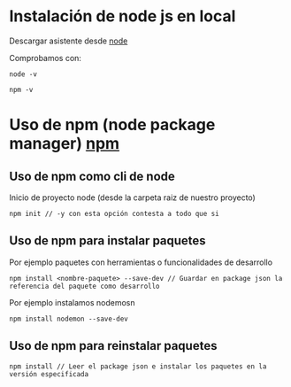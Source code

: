# Instalación de node js en local

Descargar asistente desde [node](https://nodejs.org/es/)

Comprobamos con:

```
node -v
```

```
npm -v
```

# Uso de npm (node package manager) [npm](https://www.npmjs.com/)

## Uso de npm como cli de node

Inicio de proyecto node (desde la carpeta raiz de nuestro proyecto)

```
npm init // -y con esta opción contesta a todo que si
```

## Uso de npm para instalar paquetes

Por ejemplo paquetes con herramientas o funcionalidades de desarrollo

```
npm install <nombre-paquete> --save-dev // Guardar en package json la referencia del paquete como desarrollo
```

Por ejemplo instalamos nodemosn

```
npm install nodemon --save-dev
```

## Uso de npm para reinstalar paquetes

```
npm install // Leer el package json e instalar los paquetes en la versión especificada
```


